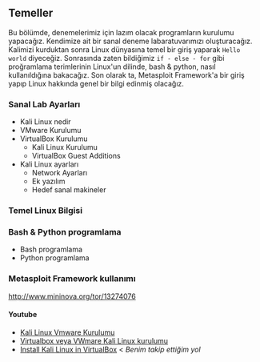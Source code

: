 ## Temeller

Bu bölümde, denemelerimiz için lazım olacak programların kurulumu yapacağız. Kendimize ait bir sanal deneme labaratuvarımızı oluşturacağız. Kalimizi kurduktan sonra Linux dünyasına temel bir giriş yaparak `Hello world` diyeceğiz. Sonrasında zaten bildiğimiz `if - else - for` gibi proğramlama terimlerinin Linux'un dilinde, bash & python, nasıl kullanıldığına bakacağız. Son olarak ta, Metasploit Framework'a bir giriş yapıp Linux hakkında genel bir bilgi edinmiş olacağız.

### Sanal Lab Ayarları

* Kali Linux nedir
* VMware Kurulumu
* VirtualBox Kurulumu
    * Kali Linux Kurulumu
    * VirtualBox Guest Additions
* Kali Linux ayarları
    * Network Ayarları
    * Ek yazılım
    * Hedef sanal makineler

### Temel Linux Bilgisi

### Bash & Python programlama

* Bash programlama
* Python programlama

### Metasploit Framework kullanımı

http://www.mininova.org/tor/13274076

#### Youtube
* [Kali Linux Vmware Kurulumu](https://www.youtube.com/watch?v=wtRIMvOy8Pk)
* [Virtualbox veya VWmare Kali Linux kurulumu](https://www.youtube.com/watch?v=lwkzurg5_lY)
* [Install Kali Linux in VirtualBox](https://www.youtube.com/watch?v=Rka5MqnCn1E) < _Benim takip ettiğim yol_